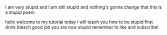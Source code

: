 I am very stupid and
I am still stupid and
nothing's gonna change that
this is a stupid poem

hello welcome to my tutorial today i will teach you how to be stupid
first drink bleach
good job you are now stupid
remember to like and subscribe!
